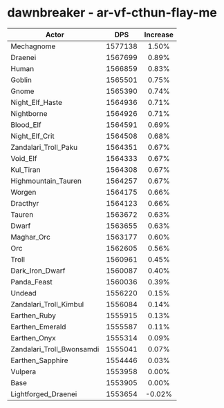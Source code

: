 # dawnbreaker - ar-vf-cthun-flay-me
| Actor | DPS | Increase |
|---|:---:|:---:|
|Mechagnome|1577138|1.50%|
|Draenei|1567699|0.89%|
|Human|1566859|0.83%|
|Goblin|1565501|0.75%|
|Gnome|1565390|0.74%|
|Night_Elf_Haste|1564936|0.71%|
|Nightborne|1564926|0.71%|
|Blood_Elf|1564591|0.69%|
|Night_Elf_Crit|1564508|0.68%|
|Zandalari_Troll_Paku|1564351|0.67%|
|Void_Elf|1564333|0.67%|
|Kul_Tiran|1564308|0.67%|
|Highmountain_Tauren|1564257|0.67%|
|Worgen|1564175|0.66%|
|Dracthyr|1564123|0.66%|
|Tauren|1563672|0.63%|
|Dwarf|1563655|0.63%|
|Maghar_Orc|1563177|0.60%|
|Orc|1562605|0.56%|
|Troll|1560961|0.45%|
|Dark_Iron_Dwarf|1560087|0.40%|
|Panda_Feast|1560036|0.39%|
|Undead|1556220|0.15%|
|Zandalari_Troll_Kimbul|1556084|0.14%|
|Earthen_Ruby|1555915|0.13%|
|Earthen_Emerald|1555587|0.11%|
|Earthen_Onyx|1555314|0.09%|
|Zandalari_Troll_Bwonsamdi|1555041|0.07%|
|Earthen_Sapphire|1554446|0.03%|
|Vulpera|1553958|0.00%|
|Base|1553905|0.00%|
|Lightforged_Draenei|1553654|-0.02%|
